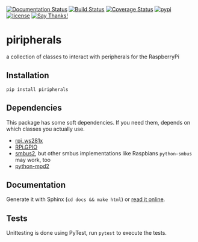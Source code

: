 [![Documentation Status](https://readthedocs.org/projects/piripherals/badge/?version=latest)](http://piripherals.readthedocs.io/en/latest/?badge=latest)
[![Build Status](https://travis-ci.org/quantenschaum/piripherals.svg?branch=master)](https://travis-ci.org/quantenschaum/piripherals)
[![Coverage Status](https://coveralls.io/repos/github/quantenschaum/piripherals/badge.svg?branch=master)](https://coveralls.io/github/quantenschaum/piripherals?branch=master)
[![pypi](https://img.shields.io/pypi/v/piripherals.svg)](https://pypi.python.org/pypi/piripherals)
[![license](https://img.shields.io/pypi/l/piripherals.svg)](LICENSE)
[![Say Thanks!](https://img.shields.io/badge/Say%20Thanks-!-1EAEDB.svg)](https://saythanks.io/to/quantenschaum)

# piripherals

a collection of classes to interact with peripherals for the RaspberryPi


## Installation

```
pip install piripherals
```

## Dependencies

This package has some soft dependencies. If you need them, depends on which
classes you actually use.

- [rpi_ws281x](https://pypi.python.org/pypi/rpi_ws281x)
- [RPi.GPIO](https://pypi.python.org/pypi/RPi.GPIO)
- [smbus2](https://pypi.python.org/pypi/smbus2), but other smbus implementations like Raspbians `python-smbus` may work, too
- [python-mpd2](https://pypi.python.org/pypi/python-mpd2)

## Documentation

Generate it with Sphinx (`cd docs && make html`) or [read it online](http://piripherals.rtfd.io/).

## Tests

Unittesting is done using PyTest, run `pytest` to execute the tests.
